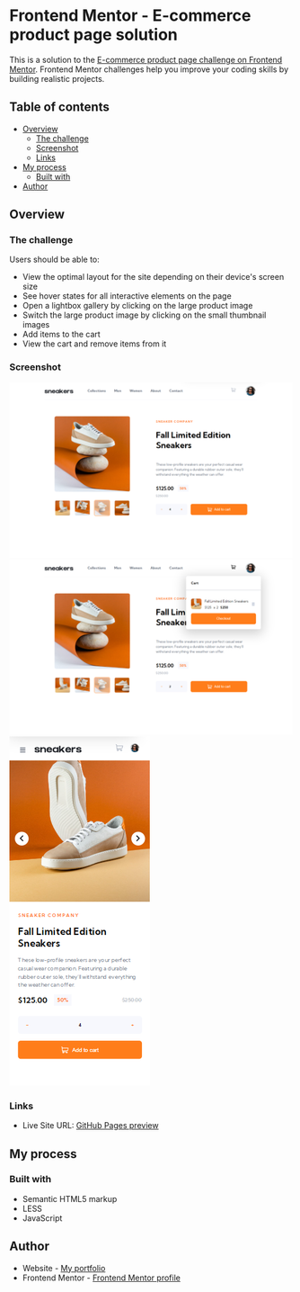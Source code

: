 # Frontend Mentor - E-commerce product page solution

This is a solution to the [E-commerce product page challenge on Frontend Mentor](https://www.frontendmentor.io/challenges/ecommerce-product-page-UPsZ9MJp6). Frontend Mentor challenges help you improve your coding skills by building realistic projects.

## Table of contents

- [Overview](#overview)
  - [The challenge](#the-challenge)
  - [Screenshot](#screenshot)
  - [Links](#links)
- [My process](#my-process)
  - [Built with](#built-with)
- [Author](#author)

## Overview

### The challenge

Users should be able to:

- View the optimal layout for the site depending on their device's screen size
- See hover states for all interactive elements on the page
- Open a lightbox gallery by clicking on the large product image
- Switch the large product image by clicking on the small thumbnail images
- Add items to the cart
- View the cart and remove items from it

### Screenshot

![Desktop screenshot](./images/screenshot_desktop.png)
![Desktop with minicart screenshot](./images/screenshot_desktop_2.png)
![Mobile screenshot](./images/screenshot_mobile.png)

### Links

- Live Site URL: [GitHub Pages preview](https://silvijaprozinger.github.io/ecommerce-product-page/)

## My process

### Built with

- Semantic HTML5 markup
- LESS 
- JavaScript

## Author

- Website - [My portfolio](https://silvijaprozinger.github.io/Portfolio/)
- Frontend Mentor - [Frontend Mentor profile](https://www.frontendmentor.io/profile/SilvijaProzinger)




